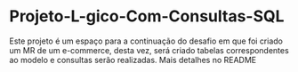 # Projeto-L-gico-Com-Consultas-SQL
Este projeto é um espaço para a continuação do desafio em que foi criado um MR de um e-commerce, desta vez, será criado tabelas correspondentes ao modelo e consultas serão realizadas. Mais detalhes no README
